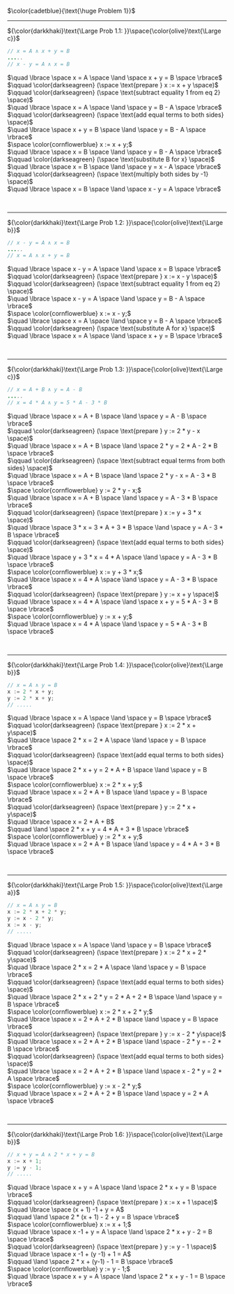 $\color{cadetblue}{\text{\huge Problem 1}}$

---------------

${\color{darkkhaki}\text{\Large Prob 1.1: }}\space{\color{olive}\text{\Large c}}$

```java
// x = A ∧ x + y = B
.....
// x - y = A ∧ x = B
```

$\quad \lbrace \space x = A \space \land \space x + y = B \space \rbrace$  
$\qquad \color{darkseagreen} (\space \text{prepare } x := x + y \space)$  
$\qquad \color{darkseagreen} (\space \text{subtract equality 1 from eq 2} \space)$  
$\quad \lbrace \space x = A \space \land \space y = B - A \space \rbrace$  
$\qquad \color{darkseagreen} (\space \text{add equal terms to both sides} \space)$  
$\quad \lbrace \space x + y = B \space \land \space y = B - A \space \rbrace$  
$\space \color{cornflowerblue} x := x + y;$  
$\quad \lbrace \space x = B \space \land \space y = B - A \space \rbrace$  
$\qquad \color{darkseagreen} (\space \text{substitute B for x} \space)$  
$\quad \lbrace \space x = B \space \land \space y = x - A \space \rbrace$  
$\qquad \color{darkseagreen} (\space \text{multiply both sides by -1} \space)$  
$\quad \lbrace \space x = B \space \land \space x - y = A \space \rbrace$  

<br/>

---------------

${\color{darkkhaki}\text{\Large Prob 1.2: }}\space{\color{olive}\text{\Large b}}$

```java
// x - y = A ∧ x = B
.....
// x = A ∧ x + y = B 
```

$\quad \lbrace \space x - y = A \space \land \space x = B \space \rbrace$  
$\qquad \color{darkseagreen} (\space \text{prepare } x := x - y \space)$  
$\qquad \color{darkseagreen} (\space \text{subtract equality 1 from eq 2} \space)$  
$\quad \lbrace \space x - y = A \space \land \space y = B - A \space \rbrace$  
$\space \color{cornflowerblue} x := x - y;$  
$\quad \lbrace \space x = A \space \land \space y = B - A \space \rbrace$  
$\qquad \color{darkseagreen} (\space \text{substitute A for x} \space)$  
$\quad \lbrace \space x = A \space \land \space x + y = B \space \rbrace$  

<br/>

---------------

${\color{darkkhaki}\text{\Large Prob 1.3: }}\space{\color{olive}\text{\Large c}}$

```java
// x = A + B ∧ y = A - B
.....
// x = 4 * A ∧ y = 5 * A - 3 * B
```

$\quad \lbrace \space x = A + B \space \land \space y = A - B \space \rbrace$  
$\qquad \color{darkseagreen} (\space \text{prepare } y := 2 * y - x \space)$  
$\quad \lbrace \space x = A + B \space \land \space 2 * y = 2 * A - 2 * B \space \rbrace$  
$\qquad \color{darkseagreen} (\space \text{subtract equal terms from both sides} \space)$  
$\quad \lbrace \space x = A + B \space \land \space 2 * y - x = A - 3 * B \space \rbrace$  
$\space \color{cornflowerblue} y := 2 * y - x;$  
$\quad \lbrace \space x = A + B \space \land \space y = A - 3 * B \space \rbrace$  
$\qquad \color{darkseagreen} (\space \text{prepare } x := y + 3 * x \space)$  
$\quad \lbrace \space 3 * x = 3 * A + 3 *  B \space \land \space y = A - 3 * B \space \rbrace$  
$\qquad \color{darkseagreen} (\space \text{add equal terms to both sides} \space)$  
$\quad \lbrace \space y + 3 * x = 4 * A \space \land \space y = A - 3 * B \space \rbrace$  
$\space \color{cornflowerblue} x := y + 3 * x;$  
$\quad \lbrace \space x = 4 * A \space \land \space y = A - 3 * B \space \rbrace$  
$\qquad \color{darkseagreen} (\space \text{prepare } y := x + y \space)$  
$\quad \lbrace \space x = 4 * A \space \land \space x + y = 5 * A - 3 * B \space \rbrace$  
$\space \color{cornflowerblue} y := x + y;$  
$\quad \lbrace \space x = 4 * A \space \land \space y = 5 * A - 3 * B \space \rbrace$  

<br/>

---------------

${\color{darkkhaki}\text{\Large Prob 1.4: }}\space{\color{olive}\text{\Large b}}$

```java
// x = A ∧ y = B
x := 2 * x + y; 
y := 2 * x + y;
// .....
```

$\quad \lbrace \space x = A \space \land \space y = B \space \rbrace$  
$\qquad \color{darkseagreen} (\space \text{prepare } x := 2 * x + y\space)$  
$\quad \lbrace \space 2 * x = 2 * A \space \land \space y = B \space \rbrace$  
$\qquad \color{darkseagreen} (\space \text{add equal terms to both sides} \space)$  
$\quad \lbrace \space 2 * x + y = 2 * A + B \space \land \space y = B \space \rbrace$  
$\space \color{cornflowerblue} x := 2 * x + y;$  
$\quad \lbrace \space x = 2 * A + B \space \land \space y = B \space \rbrace$  
$\qquad \color{darkseagreen} (\space \text{prepare } y := 2 * x + y\space)$  
$\quad \lbrace \space x = 2 * A + B$  
$\qquad \land \space 2 * x + y = 4 * A + 3 * B \space \rbrace$  
$\space \color{cornflowerblue} y := 2 * x + y;$  
$\quad \lbrace \space x = 2 * A + B \space \land \space y = 4 * A + 3 * B \space \rbrace$  

<br/>

---------------

${\color{darkkhaki}\text{\Large Prob 1.5: }}\space{\color{olive}\text{\Large a}}$

```java
// x = A ∧ y = B
x := 2 * x + 2 * y; 
y := x - 2 * y; 
x := x - y;
// .....
```

$\quad \lbrace \space x = A \space \land \space y = B \space \rbrace$  
$\qquad \color{darkseagreen} (\space \text{prepare } x := 2 * x + 2 * y\space)$  
$\quad \lbrace \space 2 * x = 2 * A \space \land \space y = B \space \rbrace$  
$\qquad \color{darkseagreen} (\space \text{add equal terms to both sides} \space)$  
$\quad \lbrace \space 2 * x + 2 * y = 2 * A + 2 * B \space \land \space y = B \space \rbrace$  
$\space \color{cornflowerblue} x := 2 * x + 2 * y;$  
$\quad \lbrace \space x = 2 * A + 2 * B \space \land \space y = B \space \rbrace$  
$\qquad \color{darkseagreen} (\space \text{prepare } y := x - 2 * y\space)$  
$\quad \lbrace \space x = 2 * A + 2 * B \space \land \space - 2 * y = - 2 * B \space \rbrace$  
$\qquad \color{darkseagreen} (\space \text{add equal terms to both sides} \space)$  
$\quad \lbrace \space x = 2 * A + 2 * B \space \land \space x - 2 * y = 2 * A \space \rbrace$  
$\space \color{cornflowerblue} y := x - 2 * y;$  
$\quad \lbrace \space x = 2 * A + 2 * B \space \land \space y = 2 * A \space \rbrace$  

<br/>

---------------

${\color{darkkhaki}\text{\Large Prob 1.6: }}\space{\color{olive}\text{\Large b}}$

```java
// x + y = A ∧ 2 * x + y = B
x := x + 1; 
y := y - 1;
// .....
```

$\quad \lbrace \space x + y = A \space \land \space 2 * x + y = B \space \rbrace$  
$\qquad \color{darkseagreen} (\space \text{prepare } x := x + 1 \space)$  
$\quad \lbrace \space (x + 1) -1 + y = A$  
$\qquad \land \space 2 * (x + 1) - 2 + y = B \space \rbrace$  
$\space \color{cornflowerblue} x := x + 1;$  
$\quad \lbrace \space x -1 + y = A \space \land \space 2 * x + y - 2 = B \space \rbrace$  
$\qquad \color{darkseagreen} (\space \text{prepare } y := y - 1 \space)$  
$\quad \lbrace \space x -1 + (y -1) + 1 = A$  
$\qquad \land \space 2 * x + (y-1) - 1 = B \space \rbrace$  
$\space \color{cornflowerblue} y := y - 1;$  
$\quad \lbrace \space x + y = A \space \land \space 2 * x + y - 1 = B \space \rbrace$  

<br/>
